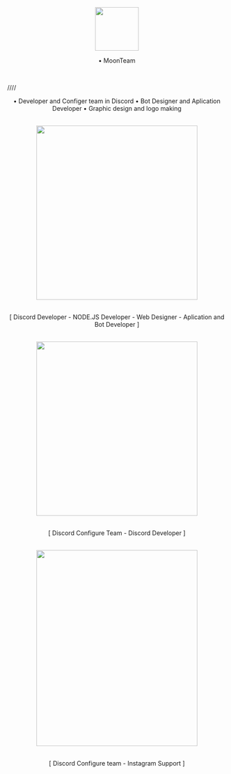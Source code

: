 
<div align="center">
<img src="https://cdn.discordapp.com/attachments/862717041152229426/982772600109420554/moon.png" align="center" height="100" width="100" /></br>
<p>• MoonTeam</p>
</div></br>

////

<div align="center">
  <p>• Developer and Configer team in Discord  • Bot Designer and Aplication Developer  • Graphic design and logo making</p>
</div></br>


<div align="center">
<img src="https://cdn.discordapp.com/attachments/862717041152229426/982804644629712946/abol.jpg" align="center" height="400" width="370" /></br></br>

<p>[ Discord Developer - NODE.JS Developer - Web Designer - Aplication and Bot Developer ]</p>
</div></br>


<div align="center">
<img src="https://cdn.discordapp.com/attachments/862717041152229426/982804760358948874/mehdi.jpg" align="center" height="400" width="370" /></br></br>

<p>[ Discord Configure Team - Discord Developer ]</p>
</div></br>

<div align="center">
<img src="https://cdn.discordapp.com/attachments/862717041152229426/982804981465882674/matin.jpg" align="center" height="450" width="370" /></br></br>

<p>[ Discord Configure team - Instagram Support ]</p>
</div></br>
